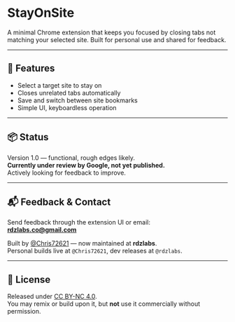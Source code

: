 # StayOnSite

A minimal Chrome extension that keeps you focused by closing tabs not matching your selected site. Built for personal use and shared for feedback.

---

## 🚀 Features

- Select a target site to stay on
- Closes unrelated tabs automatically
- Save and switch between site bookmarks
- Simple UI, keyboardless operation

---

## 📦 Status

Version 1.0 — functional, rough edges likely.  
**Currently under review by Google, not yet published.**  
Actively looking for feedback to improve.

---

## 📬 Feedback & Contact

Send feedback through the extension UI or email:  
**rdzlabs.co@gmail.com**

Built by [@Chris72621](https://github.com/Chris72621) — now maintained at **rdzlabs**.  
Personal builds live at `@Chris72621`, dev releases at `@rdzlabs`.

---

## 📄 License

Released under [CC BY-NC 4.0](https://creativecommons.org/licenses/by-nc/4.0/).  
You may remix or build upon it, but **not** use it commercially without permission.
